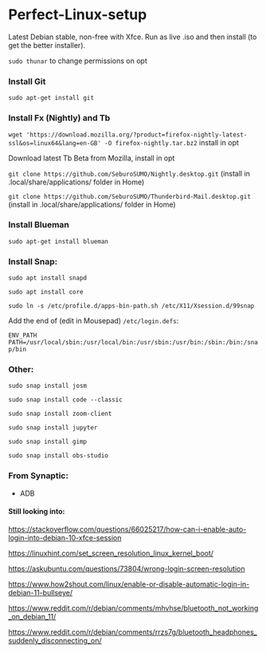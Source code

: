 # Perfect-Linux-setup

Latest Debian stable, non-free with Xfce.  Run as live .iso and then install (to get the better installer).

```sudo thunar``` to change permissions on opt


### Install Git

```sudo apt-get install git```


### Install Fx (Nightly) and Tb

```wget 'https://download.mozilla.org/?product=firefox-nightly-latest-ssl&os=linux64&lang=en-GB' -O firefox-nightly.tar.bz2``` install in opt

Download latest Tb Beta from Mozilla, install in opt

```git clone https://github.com/SeburoSUMO/Nightly.desktop.git``` (install in .local/share/applications/ folder in Home)

```git clone https://github.com/SeburoSUMO/Thunderbird-Mail.desktop.git``` (install in .local/share/applications/ folder in Home)


### Install Blueman

```sudo apt-get install blueman```


### Install Snap:

```sudo apt install snapd```

```sudo apt install core```

```sudo ln -s /etc/profile.d/apps-bin-path.sh /etc/X11/Xsession.d/99snap```

Add the end of (edit in Mousepad) ```/etc/login.defs```:

```ENV_PATH PATH=/usr/local/sbin:/usr/local/bin:/usr/sbin:/usr/bin:/sbin:/bin:/snap/bin```


### Other:

```sudo snap install josm```

```sudo snap install code --classic```

```sudo snap install zoom-client```

```sudo snap install jupyter```

```sudo snap install gimp```

```sudo snap install obs-studio```


### From Synaptic:

* ADB


#### Still looking into:

https://stackoverflow.com/questions/66025217/how-can-i-enable-auto-login-into-debian-10-xfce-session

https://linuxhint.com/set_screen_resolution_linux_kernel_boot/

https://askubuntu.com/questions/73804/wrong-login-screen-resolution

https://www.how2shout.com/linux/enable-or-disable-automatic-login-in-debian-11-bullseye/

https://www.reddit.com/r/debian/comments/mhvhse/bluetooth_not_working_on_debian_11/

https://www.reddit.com/r/debian/comments/rrzs7g/bluetooth_headphones_suddenly_disconnecting_on/
